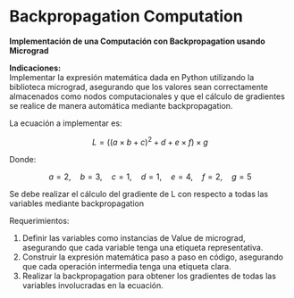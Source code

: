 # Backpropagation Computation

__Implementación de una Computación con Backpropagation usando Micrograd__  

__Indicaciones:__  
Implementar la expresión matemática dada en Python utilizando la biblioteca micrograd, asegurando que los valores sean correctamente almacenados como nodos computacionales y que el cálculo de gradientes se realice de manera automática mediante backpropagation. 

La ecuación a implementar es:  

$$ L = \left( (a \times b + c)^2 + d + e \times f \right) \times g $$


Donde: 

$$
a = 2, \quad b = 3, \quad c = 1, \quad d = 1, \quad e = 4, \quad f = 2, \quad g = 5
$$

Se debe realizar el cálculo del gradiente de L con respecto a todas las variables mediante backpropagation

Requerimientos: 
1. Definir las variables como instancias de Value de micrograd, asegurando que cada 
variable tenga una etiqueta representativa. 
2. Construir la expresión matemática paso a paso en código, asegurando que cada 
operación intermedia tenga una etiqueta clara. 
3. Realizar la backpropagation para obtener los gradientes de todas las variables 
involucradas en la ecuación.
